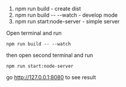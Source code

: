 1. npm run build - create dist
2. npm run build -- --watch - develop mode
3. npm run start:node-server - simple server

Open terminal and run 

    npm run build -- --watch 

then open second terminal and run 

    npm run start:node-server

go http://127.0.0.1:8080 to see result
